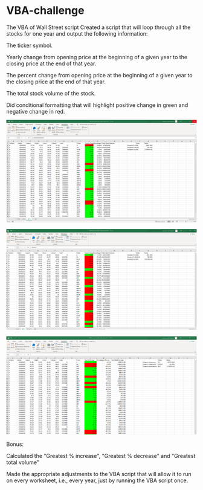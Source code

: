 # VBA-challenge
The VBA of Wall Street script
Created a script that will loop through all the stocks for one year and output the following information:


The ticker symbol.


Yearly change from opening price at the beginning of a given year to the closing price at the end of that year.


The percent change from opening price at the beginning of a given year to the closing price at the end of that year.


The total stock volume of the stock.




Did conditional formatting that will highlight positive change in green and negative change in red.


![2014_result](Images/2014_screenshot.png)

![2015_result](Images/2015_Screenshot.png)

![2016_result](Images/2016_screenshot.png)

Bonus:

Calculated the "Greatest % increase", "Greatest % decrease" and "Greatest total volume"


Made the appropriate adjustments to the VBA script that will allow it to run on every worksheet, i.e., every year, just by running the VBA script once.

